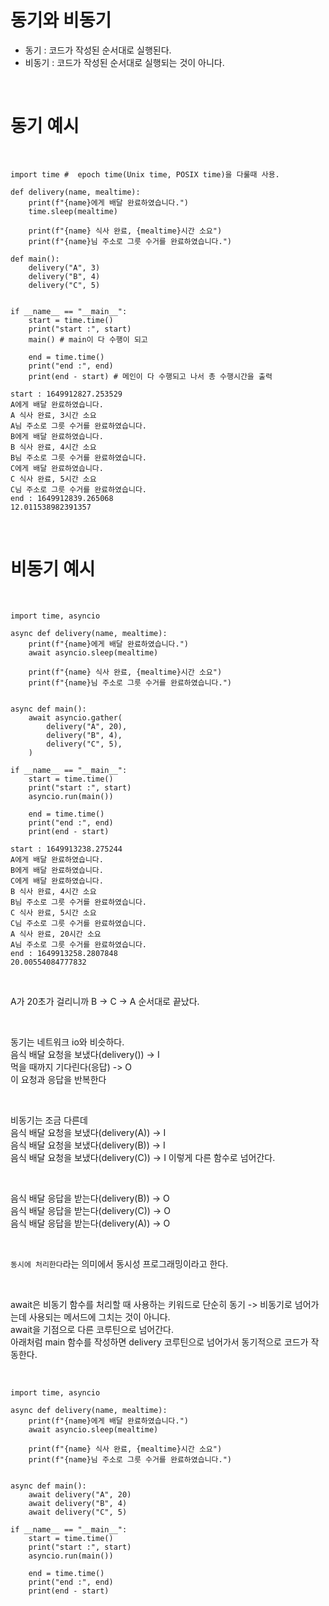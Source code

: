 # 동기와 비동기

- 동기 : 코드가 작성된 순서대로 실행된다.
- 비동기 : 코드가 작성된 순서대로 실행되는 것이 아니다.

<br>

# 동기 예시

<br>

```
import time #  epoch time(Unix time, POSIX time)을 다룰때 사용.

def delivery(name, mealtime):
    print(f"{name}에게 배달 완료하였습니다.")
    time.sleep(mealtime)

    print(f"{name} 식사 완료, {mealtime}시간 소요")
    print(f"{name}님 주소로 그릇 수거를 완료하였습니다.")

def main():
    delivery("A", 3)
    delivery("B", 4)
    delivery("C", 5)


if __name__ == "__main__":
    start = time.time()
    print("start :", start)
    main() # main이 다 수행이 되고

    end = time.time()
    print("end :", end)
    print(end - start) # 메인이 다 수행되고 나서 총 수행시간을 출력
```

```
start : 1649912827.253529
A에게 배달 완료하였습니다.
A 식사 완료, 3시간 소요
A님 주소로 그릇 수거를 완료하였습니다.
B에게 배달 완료하였습니다.
B 식사 완료, 4시간 소요
B님 주소로 그릇 수거를 완료하였습니다.
C에게 배달 완료하였습니다.
C 식사 완료, 5시간 소요
C님 주소로 그릇 수거를 완료하였습니다.
end : 1649912839.265068
12.011538982391357
```

<br>

# 비동기 예시

<br>

```
import time, asyncio

async def delivery(name, mealtime):
    print(f"{name}에게 배달 완료하였습니다.")
    await asyncio.sleep(mealtime)

    print(f"{name} 식사 완료, {mealtime}시간 소요")
    print(f"{name}님 주소로 그릇 수거를 완료하였습니다.")


async def main():
    await asyncio.gather(
        delivery("A", 20),
        delivery("B", 4),
        delivery("C", 5),
    )

if __name__ == "__main__":
    start = time.time()
    print("start :", start)
    asyncio.run(main())

    end = time.time()
    print("end :", end)
    print(end - start)
```

```
start : 1649913238.275244
A에게 배달 완료하였습니다.
B에게 배달 완료하였습니다.
C에게 배달 완료하였습니다.
B 식사 완료, 4시간 소요
B님 주소로 그릇 수거를 완료하였습니다.
C 식사 완료, 5시간 소요
C님 주소로 그릇 수거를 완료하였습니다.
A 식사 완료, 20시간 소요
A님 주소로 그릇 수거를 완료하였습니다.
end : 1649913258.2807848
20.00554084777832
```

<br>

A가 20초가 걸리니까 B -> C -> A 순서대로 끝났다.  

<br>

동기는 네트워크 io와 비슷하다.  
음식 배달 요청을 보냈다(delivery()) -> I  
먹을 때까지 기다린다(응답) -> O  
이 요청과 응답을 반복한다  

<br>

비동기는 조금 다른데  
음식 배달 요청을 보냈다(delivery(A)) -> I  
음식 배달 요청을 보냈다(delivery(B)) -> I  
음식 배달 요청을 보냈다(delivery(C)) -> I 이렇게 다른 함수로 넘어간다.  

<br>

음식 배달 응답을 받는다(delivery(B)) -> O  
음식 배달 응답을 받는다(delivery(C)) -> O  
음식 배달 응답을 받는다(delivery(A)) -> O  

<br>

`동시에 처리한다`라는 의미에서 동시성 프로그래밍이라고 한다.

<br>

await은 비동기 함수를 처리할 때 사용하는 키워드로 단순히 동기 -> 비동기로 넘어가는데 사용되는 메서드에 그치는 것이 아니다.  
await을 기점으로 다른 코루틴으로 넘어간다.  
아래처럼 main 함수를 작성하면 delivery 코루틴으로 넘어가서 동기적으로 코드가 작동한다.  

<br>

```
import time, asyncio

async def delivery(name, mealtime):
    print(f"{name}에게 배달 완료하였습니다.")
    await asyncio.sleep(mealtime)

    print(f"{name} 식사 완료, {mealtime}시간 소요")
    print(f"{name}님 주소로 그릇 수거를 완료하였습니다.")


async def main():
    await delivery("A", 20)
    await delivery("B", 4)
    await delivery("C", 5)

if __name__ == "__main__":
    start = time.time()
    print("start :", start)
    asyncio.run(main())

    end = time.time()
    print("end :", end)
    print(end - start)
```